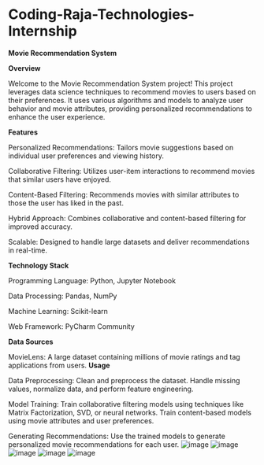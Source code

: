 # Coding-Raja-Technologies-Internship 

**Movie Recommendation System**

**Overview**

Welcome to the Movie Recommendation System project! This project leverages data science techniques to recommend movies to users based on their preferences. It uses various algorithms and models to analyze user behavior and movie attributes, providing personalized recommendations to enhance the user experience.

**Features**

Personalized Recommendations: Tailors movie suggestions based on individual user preferences and viewing history.

Collaborative Filtering: Utilizes user-item interactions to recommend movies that similar users have enjoyed.

Content-Based Filtering: Recommends movies with similar attributes to those the user has liked in the past.

Hybrid Approach: Combines collaborative and content-based filtering for improved accuracy.

Scalable: Designed to handle large datasets and deliver recommendations in real-time.

**Technology Stack**

Programming Language: Python, Jupyter Notebook

Data Processing: Pandas, NumPy

Machine Learning: Scikit-learn

Web Framework: PyCharm Community

**Data Sources**

MovieLens: A large dataset containing millions of movie ratings and tag applications from users.
**Usage**

Data Preprocessing: Clean and preprocess the dataset. Handle missing values, normalize data, and perform feature engineering.

Model Training: Train collaborative filtering models using techniques like Matrix Factorization, SVD, or neural networks. Train content-based models using movie attributes and user preferences.

Generating Recommendations: Use the trained models to generate personalized movie recommendations for each user.
![image](https://github.com/user-attachments/assets/aa3aaa9f-0c7f-4442-88b0-47101e600b02)
![image](https://github.com/user-attachments/assets/8403a7f5-4e91-417d-8758-46ee1c1ce2f2)
![image](https://github.com/user-attachments/assets/0b487b76-6ff9-4e75-b461-976e1883e476)
![image](https://github.com/user-attachments/assets/230cc9dd-b61f-48ef-9c29-d904c0df09f8)
![image](https://github.com/user-attachments/assets/d230c0d2-7289-4d77-a9d9-7e5742aa1ba9)





